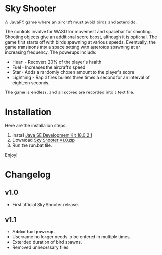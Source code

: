 # Sky Shooter
A JavaFX game where an aircraft must avoid birds and asteroids.

The controls involve for WASD for movement and spacebar for shooting. Shooting objects give an additional score boost, although it is optional. The game first starts off with birds spawning at various speeds. Eventually, the game transitions into a space setting with asteroids spawning at an increasing frequency. The powerups include:

* Heart - Recovers 20% of the player's health
* Fuel - Increases the aircraft's speed
* Star - Adds a randomly chosen amount to the player's score
* Lightning - Rapid fires bullets three times a second for an interval of eighteen seconds.

The game is endless, and all scores are recorded into a text file.

# Installation
Here are the installation steps:
1. Install [Java SE Development Kit 18.0.2.1](https://www.oracle.com/java/technologies/downloads/#jdk18-windows)
2. Download [Sky Shooter v1.0.zip](https://github.com/PranithVP/Sky-Shooter/tree/main/downloads)
3. Run the run.bat file. 

Enjoy!

# Changelog

## v1.0

* First official Sky Shooter release.

## v1.1

* Added fuel powerup.
* Username no longer needs to be entered in multiple times.
* Extended duration of bird spawns.
* Removed unnecessary files.
